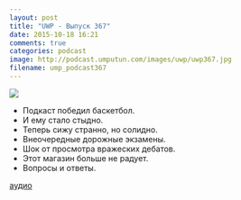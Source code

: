 ```yaml
---
layout: post
title: "UWP - Выпуск 367"
date: 2015-10-18 16:21
comments: true
categories: podcast
image: http://podcast.umputun.com/images/uwp/uwp367.jpg
filename: ump_podcast367
---
```

![](https://podcast.umputun.com/images/uwp/uwp367.jpg)

- Подкаст победил баскетбол.
- И ему стало стыдно.
- Теперь сижу странно, но солидно.
- Внеочередные дорожные экзамены.
- Шок от просмотра вражеских дебатов.
- Этот магазин больше не радует.
- Вопросы и ответы.

[аудио](https://podcast.umputun.com/media/ump_podcast367.mp3)
<audio src="https://podcast.umputun.com/media/ump_podcast367.mp3" preload="none"></audio>

